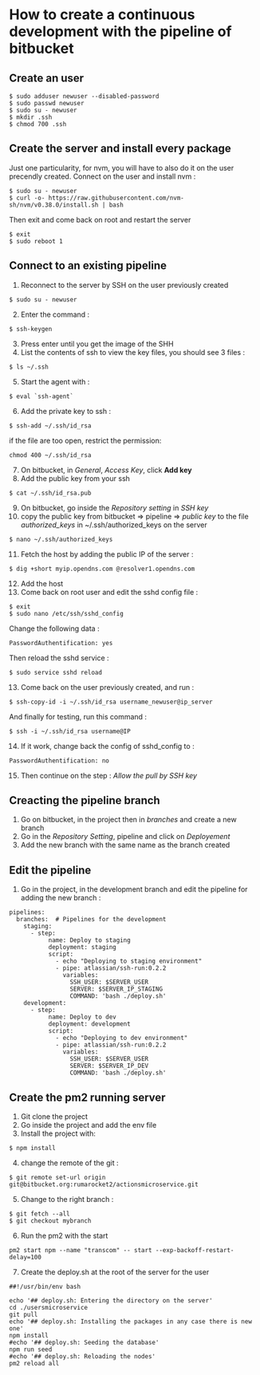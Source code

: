 # How to create a continuous development with the pipeline of bitbucket

## Create an user

```
$ sudo adduser newuser --disabled-password
$ sudo passwd newuser
$ sudo su - newuser
$ mkdir .ssh
$ chmod 700 .ssh
```

## Create the server and install every package

Just one particularity, for nvm, you will have to also do it on the user precendly created.
Connect on the user and install nvm :

```
$ sudo su - newuser
$ curl -o- https://raw.githubusercontent.com/nvm-sh/nvm/v0.38.0/install.sh | bash
```

Then exit and come back on root and restart the server

```
$ exit
$ sudo reboot 1
```

## Connect to an existing pipeline

1. Reconnect to the server by SSH on the user previously created

```
$ sudo su - newuser
```

2. Enter the command :

```
$ ssh-keygen
```

3. Press enter until you get the image of the SHH
4. List the contents of ssh to view the key files, you should see 3 files :

```
$ ls ~/.ssh
```

5. Start the agent with :

```
$ eval `ssh-agent`
```

6. Add the private key to ssh :

```
$ ssh-add ~/.ssh/id_rsa
```

if the file are too open, restrict the permission:

```
chmod 400 ~/.ssh/id_rsa
```

7. On bitbucket, in *General*, *Access Key*, click **Add key**
8. Add the public key from your ssh

```
$ cat ~/.ssh/id_rsa.pub
```

9. On bitbucket, go inside the *Repository setting* in *SSH key*
10. copy the public key from bitbucket => pipeline => *public key* to the file *authorized_keys* in ~/.ssh/authorized_keys on the server

```
$ nano ~/.ssh/authorized_keys
```

11. Fetch the host by adding the public IP of the server :

```
$ dig +short myip.opendns.com @resolver1.opendns.com
```

12. Add the host
13. Come back on root user and edit the sshd config file :

```
$ exit
$ sudo nano /etc/ssh/sshd_config
```

Change the following data :

```
PasswordAuthentification: yes
```

Then reload the sshd service :

```
$ sudo service sshd reload
```

13. Come back on the user previously created, and run :

```
$ ssh-copy-id -i ~/.ssh/id_rsa username_newuser@ip_server
```

And finally for testing, run this command :

```
$ ssh -i ~/.ssh/id_rsa username@IP
```

14. If it work, change back the config of sshd_config to :

```
PasswordAuthentification: no
```

15. Then continue on the step : *Allow the pull by SSH key*

## Creacting the pipeline branch

1. Go on bitbucket, in the project then in *branches* and create a new branch
2. Go in the *Repository Setting*, pipeline and click on *Deployement*
3. Add the new branch with the same name as the branch created

## Edit the pipeline

1. Go in the project, in the development branch and edit the pipeline for adding the new branch :

```
pipelines:
  branches:  # Pipelines for the development
    staging:
      - step:
           name: Deploy to staging
           deployment: staging
           script:
             - echo "Deploying to staging environment"
             - pipe: atlassian/ssh-run:0.2.2
               variables:
                 SSH_USER: $SERVER_USER
                 SERVER: $SERVER_IP_STAGING
                 COMMAND: 'bash ./deploy.sh'
    development:
      - step:
           name: Deploy to dev
           deployment: development
           script:
             - echo "Deploying to dev environment"
             - pipe: atlassian/ssh-run:0.2.2
               variables:
                 SSH_USER: $SERVER_USER
                 SERVER: $SERVER_IP_DEV
                 COMMAND: 'bash ./deploy.sh'
```

## Create the pm2 running server

1. Git clone the project
2. Go inside the project and add the env file
3. Install the project with:

```
$ npm install
```

4. change the remote of the git :

```
$ git remote set-url origin git@bitbucket.org:rumarocket2/actionsmicroservice.git
```

5. Change to the right branch :

```
$ git fetch --all
$ git checkout mybranch
```

6. Run the pm2 with the start

```
pm2 start npm --name "transcom" -- start --exp-backoff-restart-delay=100
```

7. Create the deploy.sh at the root of the server for the user

```
##!/usr/bin/env bash

echo '## deploy.sh: Entering the directory on the server'
cd ./usersmicroservice
git pull
echo '## deploy.sh: Installing the packages in any case there is new one'
npm install
#echo '## deploy.sh: Seeding the database'
npm run seed
#echo '## deploy.sh: Reloading the nodes'
pm2 reload all
```
